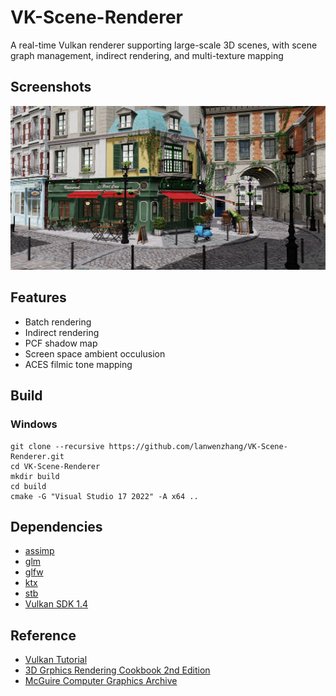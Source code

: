 # VK-Scene-Renderer

A real-time Vulkan renderer supporting large-scale 3D scenes, with scene graph management, indirect rendering, and multi-texture mapping

## Screenshots
![LZ-Scene-Renderer](data/screenshot_01.png)

## Features
- Batch rendering
- Indirect rendering
- PCF shadow map
- Screen space ambient occulusion
- ACES filmic tone mapping

## Build

### Windows
```
git clone --recursive https://github.com/lanwenzhang/VK-Scene-Renderer.git
cd VK-Scene-Renderer
mkdir build
cd build
cmake -G "Visual Studio 17 2022" -A x64 ..
```

## Dependencies
* [assimp](https://github.com/assimp/assimp)
* [glm](https://github.com/g-truc/glm)
* [glfw](https://www.glfw.org/)
* [ktx](https://github.com/KhronosGroup/KTX-Software)
* [stb](https://github.com/nothings/stb)
* [Vulkan SDK 1.4](https://vulkan.lunarg.com/)

## Reference
* [Vulkan Tutorial](https://vulkan-tutorial.com/)
* [3D Grphics Rendering Cookbook 2nd Edition](https://github.com/PacktPublishing/3D-Graphics-Rendering-Cookbook-Second-Edition/tree/main)
* [McGuire Computer Graphics Archive](https://casual-effects.com/data/)
